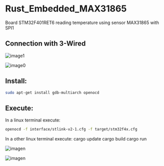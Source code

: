 # Rust_Embedded_MAX31865
Board STM32F401RET6 reading temperature using sensor MAX31865 with SPI1

## Connection with 3-Wired

![image1](https://github.com/erhnam/Rust_Embedded_MAX31865/assets/9365733/8b2555d1-f79a-41db-8998-8e51537ffeee)

![image0](https://github.com/erhnam/Rust_Embedded_MAX31865/assets/9365733/893c91e8-5ed5-46af-8e08-c2008489cc5e)

## Install:
```sh
sudo apt-get install gdb-multiarch openocd
```

## Execute:
In a linux terminal execute:
```sh
openocd -f interface/stlink-v2-1.cfg -f target/stm32f4x.cfg
```

In a other linux terminal execute:
cargo update
cargo build
cargo run

![imagen](https://github.com/erhnam/Rust_Embedded_MAX31865/assets/9365733/81256931-2165-41ef-8f13-fc184c126a57)

![imagen](https://github.com/erhnam/Rust_Embedded_MAX31865/assets/9365733/4f239804-cb13-417a-acf7-1776ed5b1f15)
